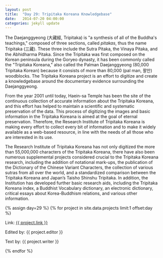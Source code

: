 ```yaml
---
layout: post
title:  "Day 29: Tripitaka Koreana Knowledgebase"
date:   2014-07-20 04:00:00
categories: jekyll update
---
```


<!-- Remember to change the date above -->

The Daejanggyeong (大藏經, Tripitaka) is "a synthesis of all of the Buddha's teachings," composed of three sections, called *pitakas*, thus the name Tripitaka (三藏). These three include the Sutra Pitaka, the Vinaya Pitaka, and the Abhidharma Pitaka. Since the Tripitaka was first composed on the Korean peninsula during the Goryeo dynasty, it has been commonly called the "Tripitaka Koreana," also called the Palman Daejanggyeong (80,000 Tripitaka Korean) because it consists of more than 80,000 (pal man, 팔만) woodblocks. The Tripitaka Koreana project is an effort to digitize and create a knowledgebase around the documentary evidence surrounding the Daejanggyeong. 

From the year 2001 until today, Haein-sa Temple has been the site of the continuous collection of accurate information about the Tripitaka Koreana, and this effort has helped to maintain a scientific and systematic preservation of the data. This process of digitizing the images and basic information in the Tripitaka Koreana is aimed at the goal of eternal preservation. Therefore, the Research Institute of Tripitaka Koreana is making every effort to collect every bit of information and to make it widely available as a web-based resource, in line with the needs of all those who are interested in its use.

The Research Institute of Tripitaka Koreana has not only digitized the more than 55,000,000 characters of the Tripitaka Koreana, there have also been numerous supplemental projects considered crucial to the Tripitaka Koreana research, including the addition of notational mark-ups, the publication of the Dictionary of the Chinese Variant Characters, the collection of various sutras from all over the world, and a standardized comparison between the Tripitaka Koreana and Japan’s Taisho Shinshu Tripitaka. In addition, the Institution has developed further basic research aids, including the Tripitaka Koreana index, a Buddhist Vocabulary dictionary, an electronic dictionary, critical essays about Korea-Buddhism relations, and various other information.



<!-- Remember to assign the day -->
{% assign day=29 %}
{% for project in site.data.projects limit:1 offset:day %}
<p>Link: <a href="{{ project.link }}">{{ project.link }}</a></p>
<p>Edited by: {{ project.editor }}</p>
<p>Text by: {{ project.writer }}</p>
{% endfor %}

